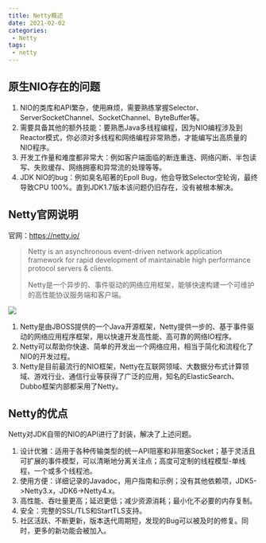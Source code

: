 ```yaml
---
title: Netty概述
date: 2021-02-02
categories:
 - Netty
tags:
 - netty
---
```


## 原生NIO存在的问题

1. NIO的类库和API繁杂，使用麻烦，需要熟练掌握Selector、ServerSocketChannel、SocketChannel、ByteBuffer等。
2. 需要具备其他的额外技能：要熟悉Java多线程编程，因为NIO编程涉及到Reactor模式，你必须对多线程和网络编程非常熟悉，才能编写出高质量的NIO程序。
3. 开发工作量和难度都非常大：例如客户端面临的断连重连、网络闪断、半包读写、失败缓存、网络拥塞和异常流的处理等等。
4. JDK NIO的bug：例如臭名昭著的Epoll Bug，他会导致Selector空轮询，最终导致CPU 100%。直到JDK1.7版本该问题仍旧存在，没有被根本解决。

## Netty官网说明

官网：https://netty.io/

> Netty is an asynchronous event-driven network application framework for rapid development of maintainable high performance protocol servers & clients.
>
> Netty是一个异步的、事件驱动的网络应用框架，能够快速构建一个可维护的高性能协议服务端和客户端。





![](https://connorzj.oss-cn-shenzhen.aliyuncs.com/blog-pic/Netty.png)

1. Netty是由JBOSS提供的一个Java开源框架，Netty提供一步的、基于事件驱动的网络应用程序框架，用以快速开发高性能、高可靠的网络IO程序。
2. Netty可以帮助你快速、简单的开发出一个网络应用，相当于简化和流程化了NIO的开发过程。
3. Netty是目前最流行的NIO框架，Netty在互联网领域、大数据分布式计算领域、游戏行业、通信行业等获得了广泛的应用，知名的ElasticSearch、Dubbo框架内部都采用了Netty。

## Netty的优点

Netty对JDK自带的NIO的API进行了封装，解决了上述问题。

1. 设计优雅：适用于各种传输类型的统一API阻塞和非阻塞Socket；基于灵活且可扩展的事件模型，可以清晰地分离关注点；高度可定制的线程模型-单线程，一个或多个线程池。
2. 使用方便：详细记录的Javadoc，用户指南和示例；没有其他依赖项，JDK5->Netty3.x，JDK6->Netty4.x。
3. 高性能、吞吐量更高；延迟更低；减少资源消耗；最小化不必要的内存复制。
4. 安全：完整的SSL/TLS和StartTLS支持。
5. 社区活跃、不断更新，版本迭代周期短，发现的Bug可以被及时的修复。同时，更多的新功能会被加入。